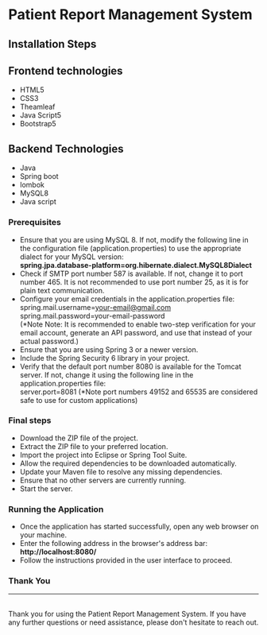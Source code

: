 # Patient Report Management System
## Installation Steps 

## Frontend technologies 

* HTML5
* CSS3
* Theamleaf
* Java Script5
* Bootstrap5

## Backend Technologies
* Java
* Spring boot
* lombok
* MySQL8
* Java script

### Prerequisites

* Ensure that you are using MySQL 8. If not, modify the following line in the configuration file (application.properties) to use the appropriate dialect for your   MySQL version: <br>
  **spring.jpa.database-platform=org.hibernate.dialect.MySQL8Dialect**
* Check if SMTP port number 587 is available. If not, change it to port number 465. It is not recommended to use port number 25, as it is for plain text        communication.
*  Configure your email credentials in the application.properties file: <br>
     spring.mail.username=your-email@gmail.com <br>
     spring.mail.password=your-email-password <br>
     (*Note Note: It is recommended to enable two-step verification for your email account, generate an API password, and use that instead of your actual password.)
* Ensure that you are using Spring 3 or a newer version.
* Include the Spring Security 6 library in your project.
* Verify that the default port number 8080 is available for the Tomcat server. If not, change it using the following line in the application.properties file: <br>
  server.port=8081
            (*Note  port numbers 49152 and 65535 are considered safe to use for custom applications)

### Final steps

* Download the ZIP file of the project.
* Extract the ZIP file to your preferred location.
* Import the project into Eclipse or Spring Tool Suite.
* Allow the required dependencies to be downloaded automatically.
* Update your Maven file to resolve any missing dependencies.
* Ensure that no other servers are currently running.
* Start the server.

### Running the Application

* Once the application has started successfully, open any web browser on your machine.
* Enter the following address in the browser's address bar: **http://localhost:8080/**
* Follow the instructions provided in the user interface to proceed.


### Thank You
<hr>
<br>
Thank you for using the Patient Report Management System. If you have any further questions or need assistance, please don't hesitate to reach out.
